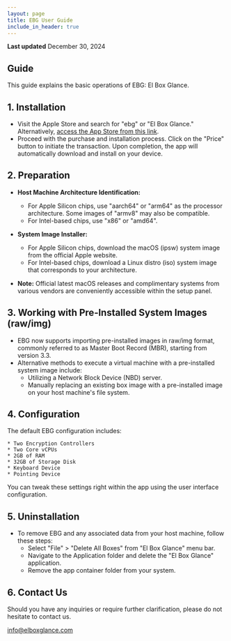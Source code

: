 ```yaml
---
layout: page
title: EBG User Guide
include_in_header: true
---
```


**Last updated**
December 30, 2024

## Guide
This guide explains the basic operations of EBG: El Box Glance.
<br>

## 1. Installation

* Visit the Apple Store and search for "ebg" or "El Box Glance." Alternatively, [access the App Store from this link](https://apps.apple.com/us/app/el-box-glance/id6449521968?mt=12&itsct=apps_box_badge&itscg=30200).
* Proceed with the purchase and installation process. Click on the "Price" button to initiate the transaction. Upon completion, the app will automatically download and install on your device.

## 2. Preparation

* **Host Machine Architecture Identification:**
    * For Apple Silicon chips, use "aarch64" or "arm64" as the processor architecture. Some images of "armv8" may also be compatible.
    * For Intel-based chips, use "x86" or "amd64".
* **System Image Installer:**
    * For Apple Silicon chips, download the macOS (ipsw) system image from the official Apple website.
    * For Intel-based chips, download a Linux distro (iso) system image that corresponds to your architecture.

* **Note:** Official latest macOS releases and complimentary systems from various vendors are conveniently accessible within the setup panel.

## 3. Working with Pre-Installed System Images (raw/img)

* EBG now supports importing pre-installed images in raw/img format, commonly referred to as Master Boot Record (MBR), starting from version 3.3.
* Alternative methods to execute a virtual machine with a pre-installed system image include:
    * Utilizing a Network Block Device (NBD) server.
    * Manually replacing an existing box image with a pre-installed image on your host machine's file system.

## 4. Configuration

The default EBG configuration includes:

    * Two Encryption Controllers
    * Two Core vCPUs
    * 2GB of RAM
    * 32GB of Storage Disk
    * Keyboard Device
    * Pointing Device
    
You can tweak these settings right within the app using the user interface configuration.

## 5. Uninstallation

* To remove EBG and any associated data from your host machine, follow these steps:
    * Select "File" > "Delete All Boxes" from "El Box Glance" menu bar.
    * Navigate to the Application folder and delete the "El Box Glance" application.
    * Remove the app container folder from your system.
    
## 6. Contact Us

Should you have any inquiries or require further clarification, please do not hesitate to contact us.

info@elboxglance.com
